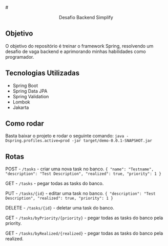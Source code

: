 #<p align="center"> Desafio Backend Simplify </p>
## Objetivo
O objetivo do repositório é treinar o framework Spring, resolvendo um desafio de vaga backend e aprimorando minhas habilidades como programador.

## Tecnologias Utilizadas
- Spring Boot
- Spring Data JPA
- Spring Validation
- Lombok
- Jakarta

## Como rodar
Basta baixar o projeto e rodar o seguinte comando: `java -Dspring.profiles.active=prod -jar target/demo-0.0.1-SNAPSHOT.jar`

## Rotas
POST - `/tasks` - criar uma nova task no banco.
`{
    "name": "Testname",
    "description": "Test Description",
    "realized": true,
    "priority": 1
}`

GET - `/tasks` - pegar todas as tasks do banco.

PUT - `/tasks/{id}` - editar uma task no banco.
`{
    "description": "Test Description",
    "realized": true,
    "priority": 1
}`

DELETE - `/tasks/{id}` - deletar uma task do banco.

GET - `/tasks/byPriority/{priority}` - pegar todas as tasks do banco pela priority.

GET - `/tasks/byRealized/{realized}` - pegar todas as tasks do banco pela realized.
